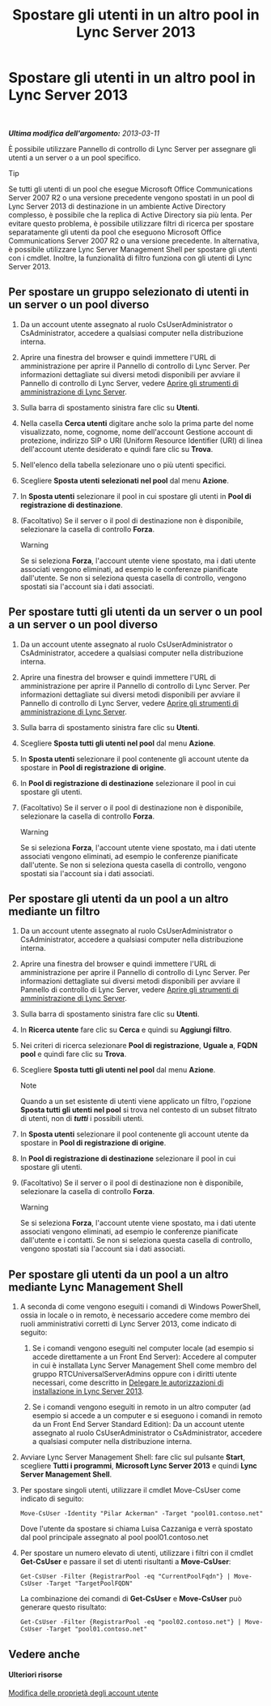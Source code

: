 ﻿---
title: Spostare gli utenti in un altro pool in Lync Server 2013
TOCTitle: Spostare gli utenti in un altro pool in Lync Server 2013
ms:assetid: e7b4968c-0e9d-4d56-b5f1-9edf0f7206f8
ms:mtpsurl: https://technet.microsoft.com/it-it/library/Gg182600(v=OCS.15)
ms:contentKeyID: 49302323
ms.date: 08/24/2015
mtps_version: v=OCS.15
ms.translationtype: HT
---

# Spostare gli utenti in un altro pool in Lync Server 2013

 

_**Ultima modifica dell'argomento:** 2013-03-11_

È possibile utilizzare Pannello di controllo di Lync Server per assegnare gli utenti a un server o a un pool specifico.

> [!TIP]  
> Se tutti gli utenti di un pool che esegue Microsoft Office Communications Server 2007 R2 o una versione precedente vengono spostati in un pool di Lync Server 2013 di destinazione in un ambiente Active Directory complesso, è possibile che la replica di Active Directory sia più lenta. Per evitare questo problema, è possibile utilizzare filtri di ricerca per spostare separatamente gli utenti da pool che eseguono Microsoft Office Communications Server 2007 R2 o una versione precedente. In alternativa, è possibile utilizzare Lync Server Management Shell per spostare gli utenti con i cmdlet. Inoltre, la funzionalità di filtro funziona con gli utenti di Lync Server 2013.

## Per spostare un gruppo selezionato di utenti in un server o un pool diverso

1.  Da un account utente assegnato al ruolo CsUserAdministrator o CsAdministrator, accedere a qualsiasi computer nella distribuzione interna.

2.  Aprire una finestra del browser e quindi immettere l'URL di amministrazione per aprire il Pannello di controllo di Lync Server. Per informazioni dettagliate sui diversi metodi disponibili per avviare il Pannello di controllo di Lync Server, vedere [Aprire gli strumenti di amministrazione di Lync Server](lync-server-2013-open-lync-server-administrative-tools.md).

3.  Sulla barra di spostamento sinistra fare clic su **Utenti**.

4.  Nella casella **Cerca utenti** digitare anche solo la prima parte del nome visualizzato, nome, cognome, nome dell'account Gestione account di protezione, indirizzo SIP o URI (Uniform Resource Identifier (URI) di linea dell'account utente desiderato e quindi fare clic su **Trova**.

5.  Nell'elenco della tabella selezionare uno o più utenti specifici.

6.  Scegliere **Sposta utenti selezionati nel pool** dal menu **Azione**.

7.  In **Sposta utenti** selezionare il pool in cui spostare gli utenti in **Pool di registrazione di destinazione**.

8.  (Facoltativo) Se il server o il pool di destinazione non è disponibile, selezionare la casella di controllo **Forza**.
    

    > [!WARNING]
    > Se si seleziona <STRONG>Forza</STRONG>, l'account utente viene spostato, ma i dati utente associati vengono eliminati, ad esempio le conferenze pianificate dall'utente. Se non si seleziona questa casella di controllo, vengono spostati sia l'account sia i dati associati.



## Per spostare tutti gli utenti da un server o un pool a un server o un pool diverso

1.  Da un account utente assegnato al ruolo CsUserAdministrator o CsAdministrator, accedere a qualsiasi computer nella distribuzione interna.

2.  Aprire una finestra del browser e quindi immettere l'URL di amministrazione per aprire il Pannello di controllo di Lync Server. Per informazioni dettagliate sui diversi metodi disponibili per avviare il Pannello di controllo di Lync Server, vedere [Aprire gli strumenti di amministrazione di Lync Server](lync-server-2013-open-lync-server-administrative-tools.md).

3.  Sulla barra di spostamento sinistra fare clic su **Utenti**.

4.  Scegliere **Sposta tutti gli utenti nel pool** dal menu **Azione**.

5.  In **Sposta utenti** selezionare il pool contenente gli account utente da spostare in **Pool di registrazione di origine**.

6.  In **Pool di registrazione di destinazione** selezionare il pool in cui spostare gli utenti.

7.  (Facoltativo) Se il server o il pool di destinazione non è disponibile, selezionare la casella di controllo **Forza**.
    

    > [!WARNING]
    > Se si seleziona <STRONG>Forza</STRONG>, l'account utente viene spostato, ma i dati utente associati vengono eliminati, ad esempio le conferenze pianificate dall'utente. Se non si seleziona questa casella di controllo, vengono spostati sia l'account sia i dati associati.



## Per spostare gli utenti da un pool a un altro mediante un filtro

1.  Da un account utente assegnato al ruolo CsUserAdministrator o CsAdministrator, accedere a qualsiasi computer nella distribuzione interna.

2.  Aprire una finestra del browser e quindi immettere l'URL di amministrazione per aprire il Pannello di controllo di Lync Server. Per informazioni dettagliate sui diversi metodi disponibili per avviare il Pannello di controllo di Lync Server, vedere [Aprire gli strumenti di amministrazione di Lync Server](lync-server-2013-open-lync-server-administrative-tools.md).

3.  Sulla barra di spostamento sinistra fare clic su **Utenti**.

4.  In **Ricerca utente** fare clic su **Cerca** e quindi su **Aggiungi filtro**.

5.  Nei criteri di ricerca selezionare **Pool di registrazione**, **Uguale a**, **FQDN pool** e quindi fare clic su **Trova**.

6.  Scegliere **Sposta tutti gli utenti nel pool** dal menu **Azione**.
    

    > [!NOTE]
    > Quando a un set esistente di utenti viene applicato un filtro, l'opzione <STRONG>Sposta tutti gli utenti nel pool</STRONG> si trova nel contesto di un subset filtrato di utenti, non di <STRONG><EM>tutti</EM></STRONG> i possibili utenti.



7.  In **Sposta utenti** selezionare il pool contenente gli account utente da spostare in **Pool di registrazione di origine**.

8.  In **Pool di registrazione di destinazione** selezionare il pool in cui spostare gli utenti.

9.  (Facoltativo) Se il server o il pool di destinazione non è disponibile, selezionare la casella di controllo **Forza**.
    

    > [!WARNING]
    > Se si seleziona <STRONG>Forza</STRONG>, l'account utente viene spostato, ma i dati utente associati vengono eliminati, ad esempio le conferenze pianificate dall'utente e i contatti. Se non si seleziona questa casella di controllo, vengono spostati sia l'account sia i dati associati.



## Per spostare gli utenti da un pool a un altro mediante Lync Management Shell

1.  A seconda di come vengono eseguiti i comandi di Windows PowerShell, ossia in locale o in remoto, è necessario accedere come membro dei ruoli amministrativi corretti di Lync Server 2013, come indicato di seguito:
    
    1.  Se i comandi vengono eseguiti nel computer locale (ad esempio si accede direttamente a un Front End Server): Accedere al computer in cui è installata Lync Server Management Shell come membro del gruppo RTCUniversalServerAdmins oppure con i diritti utente necessari, come descritto in [Delegare le autorizzazioni di installazione in Lync Server 2013](lync-server-2013-delegate-setup-permissions.md).
    
    2.  Se i comandi vengono eseguiti in remoto in un altro computer (ad esempio si accede a un computer e si eseguono i comandi in remoto da un Front End Server Standard Edition): Da un account utente assegnato al ruolo CsUserAdministrator o CsAdministrator, accedere a qualsiasi computer nella distribuzione interna.

2.  Avviare Lync Server Management Shell: fare clic sul pulsante **Start**, scegliere **Tutti i programmi**, **Microsoft Lync Server 2013** e quindi **Lync Server Management Shell**.

3.  Per spostare singoli utenti, utilizzare il cmdlet Move-CsUser come indicato di seguito:
    
        Move-CsUser -Identity "Pilar Ackerman" -Target "pool01.contoso.net"
    
    Dove l'utente da spostare si chiama Luisa Cazzaniga e verrà spostato dal pool principale assegnato al pool pool01.contoso.net

4.  Per spostare un numero elevato di utenti, utilizzare i filtri con il cmdlet **Get-CsUser** e passare il set di utenti risultanti a **Move-CsUser**:
    
        Get-CsUser -Filter {RegistrarPool -eq "CurrentPoolFqdn"} | Move-CsUser -Target "TargetPoolFQDN"
    
    La combinazione dei comandi di **Get-CsUser** e **Move-CsUser** può generare questo risultato:
    
        Get-CsUser -Filter {RegistrarPool -eq "pool02.contoso.net"} | Move-CsUser -Target "pool01.contoso.net"

## Vedere anche

#### Ulteriori risorse

[Modifica delle proprietà degli account utente](lync-server-2013-modifying-user-account-properties.md)

